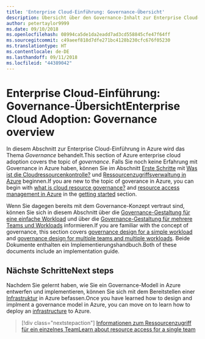 ```yaml
---
title: 'Enterprise Cloud-Einführung: Governance-Übersicht'
description: Übersicht über den Governance-Inhalt zur Enterprise Cloud-Einführung in Azure
author: petertaylor9999
ms.date: 09/10/2018
ms.openlocfilehash: 08994ca5de1da2eadd7ad3cd558845cfe47f64ff
ms.sourcegitcommit: c49aeef818d7dfe271bc4128b230cfc676f05230
ms.translationtype: HT
ms.contentlocale: de-DE
ms.lasthandoff: 09/11/2018
ms.locfileid: "44389042"
---
```

# <a name="enterprise-cloud-adoption-governance-overview"></a><span data-ttu-id="d81a8-103">Enterprise Cloud-Einführung: Governance-Übersicht</span><span class="sxs-lookup"><span data-stu-id="d81a8-103">Enterprise Cloud Adoption: Governance overview</span></span>

<span data-ttu-id="d81a8-104">In diesem Abschnitt zur Enterprise Cloud-Einführung in Azure wird das Thema *Governance* behandelt.</span><span class="sxs-lookup"><span data-stu-id="d81a8-104">This section of Azure enterprise cloud adoption covers the topic of *governance*.</span></span> <span data-ttu-id="d81a8-105">Falls Sie noch keine Erfahrung mit Governance in Azure haben, können Sie im Abschnitt [Erste Schritte](../getting-started/overview.md) mit [Was ist die Cloudressourcenkontrolle?](../getting-started/what-is-governance.md) und [Ressourcenzugriffsverwaltung in Azure](../getting-started/azure-resource-access.md) beginnen.</span><span class="sxs-lookup"><span data-stu-id="d81a8-105">If you are new to the topic of goverance in Azure, you can begin with [what is cloud resource governance?](../getting-started/what-is-governance.md) and [resource access management in Azure](../getting-started/azure-resource-access.md) in the [getting started](../getting-started/overview.md) section.</span></span>

<span data-ttu-id="d81a8-106">Wenn Sie dagegen bereits mit dem Governance-Konzept vertraut sind, können Sie sich in diesem Abschnitt über die [Governance-Gestaltung für eine einfache Workload](governance-single-team.md) und über die [Governance-Gestaltung für mehrere Teams und Workloads](governance-multiple-teams.md) informieren.</span><span class="sxs-lookup"><span data-stu-id="d81a8-106">If you are familiar with the concept of governance, this section covers [governance design for a simple workload](governance-single-team.md) and [governance design for multiple teams and multiple workloads](governance-multiple-teams.md).</span></span> <span data-ttu-id="d81a8-107">Beide Dokumente enthalten ein Implementierungshandbuch.</span><span class="sxs-lookup"><span data-stu-id="d81a8-107">Both of these documents include an implementation guide.</span></span>

## <a name="next-steps"></a><span data-ttu-id="d81a8-108">Nächste Schritte</span><span class="sxs-lookup"><span data-stu-id="d81a8-108">Next steps</span></span>

<span data-ttu-id="d81a8-109">Nachdem Sie gelernt haben, wie Sie ein Governance-Modell in Azure entwerfen und implementieren, können Sie sich mit dem Bereitstellen einer [Infrastruktur](../infrastructure/basic-workload.md) in Azure befassen.</span><span class="sxs-lookup"><span data-stu-id="d81a8-109">Once you have learned how to design and implment a governance model in Azure, you can move on to learn how to deploy an [infrastructure](../infrastructure/basic-workload.md) to Azure.</span></span>

> [!div class="nextstepaction"]
> [<span data-ttu-id="d81a8-110">Informationen zum Ressourcenzugriff für ein einzelnes Team</span><span class="sxs-lookup"><span data-stu-id="d81a8-110">Learn about resource access for a single team</span></span>](governance-single-team.md)